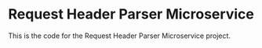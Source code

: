 # Request Header Parser Microservice

This is the code for the Request Header Parser Microservice project.
